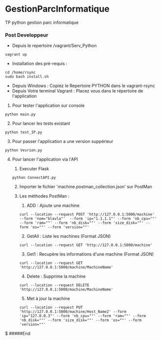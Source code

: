 # GestionParcInformatique
TP python gestion parc informatique
### Post Developpeur

- Depuis le repertoire /vagrant/Serv_Python
```
vagrant up
```
- Installation des pré-requis :
```
cd /home/rsync
sudo bash install.sh
```
- Depuis Windows : Copiez le Repertoire PYTHON dans le vagrant-rsync
- Depuis Votre terminal Vagrant : Placez vous dans le répertoire de l'application
1.  Pour tester l'application sur console 
```
python main.py
```
2.  Pour lancer les tests existant
```
python test_IP.py
```
3. Pour passer l'application a une version suppérieur 
```
python Vesrion.py
```
4. Pour lancer l'application via l'API

    1. Executer Flask  
    ```
    python ConnectAPI.py
    ```
    2.  Importer le  fichier 'machine.postman_collection.json' sur PostMan
    3. Les méthodes PostMan :
        1. ADD : Ajoute une machine 
        ```
        curl --location --request POST 'http://127.0.0.1:5000/machine' --form 'nom="blavla"'  --form 'ip="1.1.1.1"' --form 'nb_cpu=""' --form 'ram=""' --form 'nb_disk=""' --form 'size_disk=""' --form 'os=""' --form 'version=""'
        ```
        2. GetAll : Liste les machines (Format JSON)

        ```
        curl --location --request GET 'http://127.0.0.1:5000/machine'
        ``` 
        3. Get1 : Recupère les informations d'une machine (Format JSON)

        ```
        curl --location --request GET 'http://127.0.0.1:5000/machine/MachineName'
        ```
        4. Delete : Supprime la machine
        ```
        curl --location --request DELETE 'http://127.0.0.1:5000/machine/MachineName'
        ```
        5. Met à jour la machine
        ```
        curl --location --request PUT 'http://127.0.0.1:5000/machine/Host_Name2' --form 'ip="127.0.0.3"' --form 'nb_cpu=""' --form 'ram=""' --form 'nb_disk=""' --form 'size_disk=""' --form 'os=""' --form 'version=""'
        ```
$
#####End
